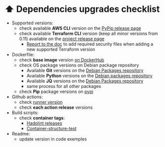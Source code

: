 # ⬆️ Dependencies upgrades checklist

* Supported versions:
  * check available **AWS CLI** version on the [PyPip release page](https://pypi.org/project/awscli/)
  * check available **Terraform CLI** version (keep all minor versions from 0.11) available on the [project release page](https://github.com/hashicorp/terraform/releases)
    * [Report to the doc](https://github.com/zenika-open-source/terraform-aws-cli/tree/master/docs/terraform-binaries-verifications.md) to add required security files when adding a new supported Terraform version
* Dockerfile:
  * check **base image** version [on DockerHub](https://hub.docker.com/_/debian?tab=tags&page=1&name=bullseye)
  * check OS package versions on Debian package repository
    * Available **Git** versions on the [Debian Packages repository](https://packages.debian.org/search?suite=bullseye&arch=any&searchon=names&keywords=git)
    * Available **Python** versions on the [Debian packages repository](https://packages.debian.org/search?suite=bullseye&arch=any&searchon=names&keywords=python3)
    * Available **JQ** versions on the [Debian Packages repository](https://packages.debian.org/search?suite=bullseye&arch=any&searchon=names&keywords=jq)
    * same process for all other packages
  * check **Pip** package versions on [pypi](https://pypi.org/)
* Github actions:
  * check [runner version](https://github.com/actions/virtual-environments#available-environments)
  * check **each action release** versions
* Build scripts:
  * check **container tags**:
    * [Hadolint releases](https://github.com/hadolint/hadolint/releases)
    * [Container-structure-test](https://github.com/GoogleContainerTools/container-structure-test/releases)
* Readme:
  * update version in code exemples
